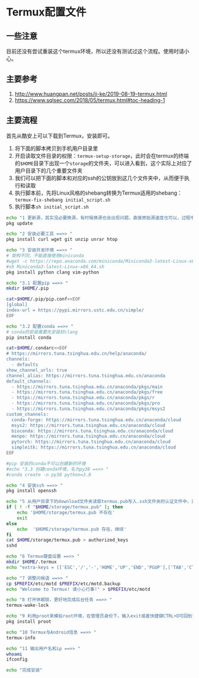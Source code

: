 # Termux配置文件

## 一些注意

目前还没有尝试重装这个termux环境，所以还没有测试过这个流程。使用时请小心。

## 主要参考

1. http://www.huangpan.net/posts/ji-ke/2019-08-19-termux.html
2. https://www.sqlsec.com/2018/05/termux.html#toc-heading-1

## 主要流程

首先从酷安上可以下载到Termux，安装即可。

1. 将下面的脚本拷贝到手机用户目录里
2. 开启读取文件目录的权限：`termux-setup-storage`，此时会在termux的终端的`$HOME`目录下出现一个`storage`的文件夹，可以进入看到，这个实际上对应了用户目录下的几个重要文件夹
3. 我们可以把下面的脚本和对应的ssh的公钥放到这几个文件夹中，从而便于执行和读取
4. 执行脚本前，先将Linux风格的shebang转换为Termux适用的shebang：`termux-fix-shebang initial_script.sh`
5. 执行脚本`sh initial_script.sh`

```sh
echo "1 更新源，其实没必要换源，有时候换源也会出现问题，直接原始源速度也可以，过程中询问是否升级，直接回车，使用默认即可 ==>> "
pkg update

echo "2 安装必要工具 ==>> "
pkg install curl wget git unzip unrar htop

echo "3 安装开发环境 ==>> "
# 架构不同，不能直接使用miniconda
#wget -c https://repo.anaconda.com/miniconda/Miniconda3-latest-Linux-x86_64.sh
#sh Miniconda3-latest-Linux-x86_64.sh
pkg install python clang vim-python

echo "3.1 配置pip ==>> "
mkdir $HOME/.pip

cat>$HOME/.pip/pip.conf<<EOF
[global]
index-url = https://pypi.mirrors.ustc.edu.cn/simple/
EOF

echo "3.2 配置conda ==>> "
# conda的安装需要先安装好clang
pip install conda

cat>$HOME/.condarc<<EOF
# https://mirrors.tuna.tsinghua.edu.cn/help/anaconda/
channels:
  - defaults
show_channel_urls: true
channel_alias: https://mirrors.tuna.tsinghua.edu.cn/anaconda
default_channels:
  - https://mirrors.tuna.tsinghua.edu.cn/anaconda/pkgs/main
  - https://mirrors.tuna.tsinghua.edu.cn/anaconda/pkgs/free
  - https://mirrors.tuna.tsinghua.edu.cn/anaconda/pkgs/r
  - https://mirrors.tuna.tsinghua.edu.cn/anaconda/pkgs/pro
  - https://mirrors.tuna.tsinghua.edu.cn/anaconda/pkgs/msys2
custom_channels:
  conda-forge: https://mirrors.tuna.tsinghua.edu.cn/anaconda/cloud
  msys2: https://mirrors.tuna.tsinghua.edu.cn/anaconda/cloud
  bioconda: https://mirrors.tuna.tsinghua.edu.cn/anaconda/cloud
  menpo: https://mirrors.tuna.tsinghua.edu.cn/anaconda/cloud
  pytorch: https://mirrors.tuna.tsinghua.edu.cn/anaconda/cloud
  simpleitk: https://mirrors.tuna.tsinghua.edu.cn/anaconda/cloud
EOF

#pip 安装的conda不可以创建新的环境
#echo "3.3 创建conda环境，名为py38 ==>> "
#conda create -n py38 python=3.8

echo "4 安装ssh ==>> "
pkg install openssh

echo "5 从用户目录下的download文件夹读取termux.pub写入.ssh文件夹的认证文件中，并启动ssh服务 ==>> "
if [ ! -f "$HOME/storage/termux.pub" ]; then
    echo '$HOME/storage/termux.pub 不存在'
    exit
else
    echo  '$HOME/storage/termux.pub 存在，继续'
fi
cat $HOME/storage/termux.pub > authorized_keys
sshd

echo "6 Termux键盘设置 ==>> "
mkdir $HOME/.termux
echo "extra-keys = [['ESC','/','-','HOME','UP','END','PGUP'],['TAB','CTRL','ALT','LEFT','DOWN','RIGHT','PGDN']]" >> $HOME/.termux/termux.properties

echo "7 调整问候语 ==>> "
cp $PREFIX/etc/motd $PREFIX/etc/motd.backup
echo "Welcome to Termux! 请小心行事!" > $PREFIX/etc/motd

echo "8 打开休眠锁，更好地完成后台任务 ==>> "
termux-wake-lock

echo "9 利用proot来模拟root环境，在管理员身份下，输入exit或者快捷键CTRL+D可回到普通用户身份 ==>> "
pkg install proot

echo "10 Termux与Android信息 ==>> "
termux-info

echo "11 输出用户名和ip ==>> "
whoami
ifconfig

echo "完成安装"
```
